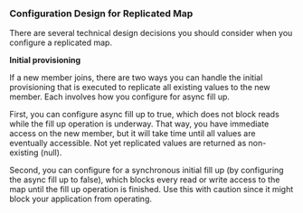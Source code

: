 
### Configuration Design for Replicated Map

There are several technical design decisions you should consider when you configure a replicated map.

**Initial provisioning**

If a new member joins, there are two ways you can handle the initial provisioning that is executed to replicate all existing
values to the new member. Each involves how you configure for async fill up.

First, you can configure async fill up to true, which does not block reads while the fill up operation is underway. That way,
you have immediate access on the new member, but it will take time until all values are eventually accessible. Not yet
replicated values are returned as non-existing (null).

Second, you can configure for a synchronous initial fill up (by configuring the async fill up to false), which blocks every read or write access to the map until the
fill up operation is finished. Use this with caution since it might block your application from operating.
